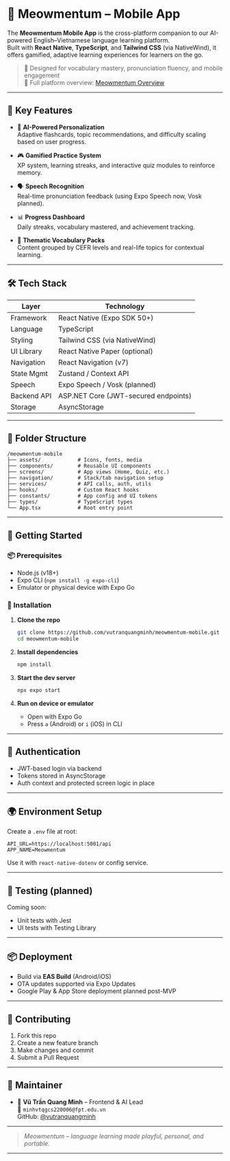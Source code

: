 # 🐾 Meowmentum – Mobile App

The **Meowmentum Mobile App** is the cross-platform companion to our AI-powered English–Vietnamese language learning platform.  
Built with **React Native**, **TypeScript**, and **Tailwind CSS** (via NativeWind), it offers gamified, adaptive learning experiences for learners on the go.

> 📱 Designed for vocabulary mastery, pronunciation fluency, and mobile engagement  
> 🔗 Full platform overview: [Meowmentum Overview](https://github.com/meowmentum-education)

---

## 🌟 Key Features

- 🧠 **AI-Powered Personalization**  
  Adaptive flashcards, topic recommendations, and difficulty scaling based on user progress.

- 🎮 **Gamified Practice System**  
  XP system, learning streaks, and interactive quiz modules to reinforce memory.

- 🗣️ **Speech Recognition**  
  Real-time pronunciation feedback (using Expo Speech now, Vosk planned).

- 📊 **Progress Dashboard**  
  Daily streaks, vocabulary mastered, and achievement tracking.

- 📂 **Thematic Vocabulary Packs**  
  Content grouped by CEFR levels and real-life topics for contextual learning.

---

## 🛠️ Tech Stack

| Layer         | Technology                              |
|---------------|------------------------------------------|
| Framework     | React Native (Expo SDK 50+)              |
| Language      | TypeScript                               |
| Styling       | Tailwind CSS (via NativeWind)            |
| UI Library    | React Native Paper (optional)            |
| Navigation    | React Navigation (v7)                    |
| State Mgmt    | Zustand / Context API                    |
| Speech        | Expo Speech / Vosk (planned)             |
| Backend API   | ASP.NET Core (JWT-secured endpoints)     |
| Storage       | AsyncStorage                             |

---

## 📁 Folder Structure

```
/meowmentum-mobile
├── assets/            # Icons, fonts, media
├── components/        # Reusable UI components
├── screens/           # App views (Home, Quiz, etc.)
├── navigation/        # Stack/tab navigation setup
├── services/          # API calls, auth, utils
├── hooks/             # Custom React hooks
├── constants/         # App config and UI tokens
├── types/             # TypeScript types
└── App.tsx            # Root entry point
```

---

## 🚀 Getting Started

### 📦 Prerequisites

- Node.js (v18+)
- Expo CLI (`npm install -g expo-cli`)
- Emulator or physical device with Expo Go

### 🔧 Installation

1. **Clone the repo**

   ```bash
   git clone https://github.com/vutranquangminh/meowmentum-mobile.git
   cd meowmentum-mobile
   ```

2. **Install dependencies**

   ```bash
   npm install
   ```

3. **Start the dev server**

   ```bash
   npx expo start
   ```

4. **Run on device or emulator**
   - Open with Expo Go
   - Press `a` (Android) or `i` (iOS) in CLI

---

## 🔐 Authentication

- JWT-based login via backend
- Tokens stored in AsyncStorage
- Auth context and protected screen logic in place

---

## 🌍 Environment Setup

Create a `.env` file at root:

```env
API_URL=https://localhost:5001/api
APP_NAME=Meowmentum
```

Use it with `react-native-dotenv` or config service.

---

## 🧪 Testing (planned)

Coming soon:
- Unit tests with Jest
- UI tests with Testing Library

---

## 📦 Deployment

- Build via **EAS Build** (Android/iOS)
- OTA updates supported via Expo Updates
- Google Play & App Store deployment planned post-MVP

---

## 🤝 Contributing

1. Fork this repo
2. Create a new feature branch
3. Make changes and commit
4. Submit a Pull Request

---

## 👥 Maintainer

- 👤 **Vũ Trần Quang Minh** – Frontend & AI Lead  
  📧 `minhvtqgcs220006@fpt.edu.vn`  
  GitHub: [@vutranquangminh](https://github.com/vutranquangminh)

---

> *Meowmentum – language learning made playful, personal, and portable.*

---